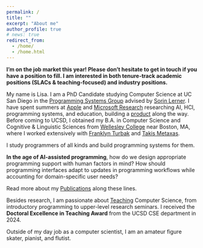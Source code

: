```yaml
---
permalink: /
title: ""
excerpt: "About me"
author_profile: true
# news: true
redirect_from: 
  - /home/
  - /home.html
---
```


**I’m on the job market this year! Please don’t hesitate to get in touch if you have a position to fill. I am interested in both tenure-track academic positions (SLACs & teaching-focused) and industry positions.**



My name is Lisa. I am a PhD Candidate studying Computer Science at UC San Diego in the [Programming Systems Group](http://cseweb.ucsd.edu/groups/progsys/) advised by [Sorin Lerner](http://cseweb.ucsd.edu/~lerner/). 
I have spent summers at [Apple](https://machinelearning.apple.com) and [Microsoft Research](https://www.microsoft.com/en-us/research/group/research-software-engineering-rise/) researching AI, HCI, programming systems, and education, building a [product](https://microsoft.github.io/z3guide/) along the way.
Before coming to UCSD, I obtained my B.A. in Computer Science and Cognitive & Linguistic Sciences from [Wellesley College](https://www.wellesley.edu) near Boston, MA, 
where I worked extensively with [Franklyn Turbak](https://cs.wellesley.edu/~fturbak/) and [Takis Metaxas](https://www.wellesley.edu/people/panagiotis-metaxas).

I study programmers of all kinds and build programming systems for them. 
<!-- How do we incorporate more human factors into designing programming systems? How can programming interfaces better support creativity and communication of thoughts? How do we build more _active_ programming assistants that always align with the user's workflow?  -->
**In the age of AI-assisted programming**, how do we design appropriate programming support with human factors in mind?
How should programming interfaces adapt to updates in programming workflows while accounting for domain-specific user needs?
<!-- Read more about my [Research](/research/) vision and recent [Projects](/projects/) and [Publications](/publications/) along these lines. -->
Read more about my [Publications](/publications/) along these lines.
<!-- , or check out demos in [Projects](/projects/). -->

Besides research, I am passionate about [Teaching](/teaching/) Computer Science, from introductory programming to upper-level research seminars. I received the **Doctoral Excellence in Teaching Award** from the UCSD CSE department in 2024.

Outside of my day job as a computer scientist, I am an amateur figure skater, pianist, and flutist.


<!-- 
Recent Projects
------
### Paradigms and Tools
- [Validation of AI-Generated Code](/projects/): validating AI-generated code with live programming.
<!-- - [Functional Debugging](/projects/): evidence-driven functional debugging support. -->
<!-- - [Debugging GUI Applications](/projects/): debugging via record/replay and live programming.
- [Education in Logic Modeling](/projects/): web experience for teaching and learning logic modeling. -->
<!-- - PBUnit: a live programming environment with built-in support for unit testing and example-centric programming. -->
<!-- - [Live Rust](/projects/): a Live Programming environment for Rust ownership and lifetimes. -->
<!-- - [Rust](/projects/): better Rust error reporting on lifetimes and ownerships. -->
<!-- - [SnipPy+](/projects/): an uninterrupted live programming-by-example synthesizer. -->
<!-- 
### Empirical Evidence
- [Functional Debugging](/projects/): understanding debugging strategies in functional programming.
- [Live Programming in Education](/projects/): evaluating the impact of using live programming in CS1.

The [Projects](/projects/) tab shows a full list of my projects. --> 
